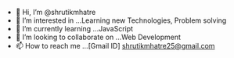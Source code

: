 - 👋 Hi, I’m @shrutikmhatre
- 👀 I’m interested in ...Learning new Technologies, Problem solving
- 🌱 I’m currently learning ...JavaScript
- 💞️ I’m looking to collaborate on ...Web Development
- 📫 How to reach me ...[Gmail ID] shrutikmhatre25@gmail.com

<!---
shrutikmhatre/shrutikmhatre is a ✨ special ✨ repository because its `README.md` (this file) appears on your GitHub profile.
You can click the Preview link to take a look at your changes.
--->
